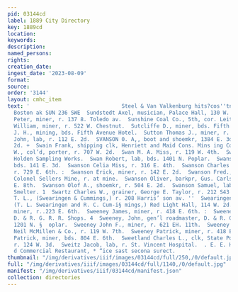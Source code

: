 ```yaml
---
pid: 03144cd
label: 1889 City Directory
key: 1889cd
location: 
keywords: 
description: 
named_persons: 
rights: 
creation_date: 
ingest_date: '2023-08-09'
format: 
source: 
order: '3144'
layout: cmhc_item
text: '                             Steel & Van Valkenburg hits?cos''tn city. "21-28
  Boston ak SUN 236 SWE  Sundstedt Axel, musician, Palace Hall, 130 W. 2d.  Sunstedt
  Peter, miner, r. 137 8. Toledo av.  Sunshine Coal Co., 5th, cor. Leiter av.  Surman
  William, miner, r. 522 W. Chestnut.  Sutcliffe D., miner, bds. Fifth Avenue Hotel.  Sutter
  J. H., mining, bds. Fifth Avenue Hotel.  Sutton Thomas J., miner, r. 420 E. 6th.  Svank
  John, lab, r. 112 E. 2d.  SVANSON 0. A,, boot and shoemkr, 1384 E. 3d, r. 504 E.
  2d. +  Swain Frank, shipping clk, Henriett and Maid Cons. Mins ing Co.  Swan Abraham
  W., col’d, porter, r. 707 W. 2d.  Swan M. A. Miss, r. 119 W. 4th.  Swan P. D., lab,
  Holden Sampling Works.  Swan Robert, lab, bds. 1401 N. Poplar.  Swanson A., miner,
  bds. 141 E. 3d.  Swanson Celia Miss, r. 316 E. 4th.  Swanson Charles A., miner,
  r. 729 E. 6th. :  Swanson Erick, miner, r. 142 E. 2d.  Swanson Fred., carpenter,
  Colonel Sellers Mine, r. at mine.  Swanson Oliver, barkpr, Gus. Carlson, r. 400
  E. 8th.  Swanson Olof A., shoemkr, r. 504 E. 2d.  Swanson Samuel, lab, American
  Smelter. 1  Swartz Charles W., grainer, George E. Taylor, r. 212 S43 Louis av. “4  Swearingen
  T. L., (Swearingen & Cummings,) r. 208 Harris’ son av. ''  Swearingen & Cummings,
  (T. L. Swearingen and R. C. Cum-i§ mings,) Red Light Hall, 114 W. 2d.  Sweeney Andrew,
  miner, r..223 E. 6th.  Sweeney James, miner, r. 418 E. 6th. :  Sweeney Jerry, wks.
  D. & R. G. R. R. Shops. 4  Sweeney, John, gen’l roadmaster, D. & R. G. R. R., r.
  1201 N. §  oplar.  Sweeney John F., miner, r. 621 EH. 11th.  Sweeney Michael, clk,
  Neil McMillen & Co., r. 119 W. 7th.  Sweeney Patrick, miner, r. 418 E. 6th.  Sweeney
  Patrick, miner, bds. 804 E. 6th.  Sweetland Charles L., clk, State Policy Assn,
  r. 124 W. 3d.  Sweitz Jacob, lab, r. St. Vincent Hospital.  . E. E. HAYHURST, Proprietor,
  d Commercial Restaurant, * “ice sast secona surect.    '
thumbnail: "/img/derivatives/iiif/images/03144cd/full/250,/0/default.jpg"
full: "/img/derivatives/iiif/images/03144cd/full/1140,/0/default.jpg"
manifest: "/img/derivatives/iiif/03144cd/manifest.json"
collection: directories
---
```

